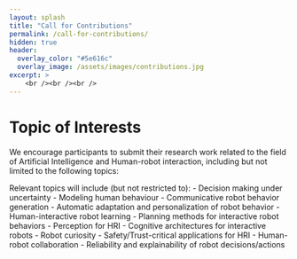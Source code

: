 ```yaml
---
layout: splash
title: "Call for Contributions"
permalink: /call-for-contributions/
hidden: true
header:
  overlay_color: "#5e616c"
  overlay_image: /assets/images/contributions.jpg
excerpt: >
	<br /><br /><br />
---
```

# Topic of Interests

We encourage participants to submit their research work related to the field of Artificial 
Intelligence and Human-robot interaction, including but not limited to the following topics:

Relevant topics will include (but not restricted to):
    - Decision making under uncertainty
    - Modeling human behaviour
    - Communicative robot behavior generation
    - Automatic adaptation and personalization of robot behavior
    - Human-interactive robot learning
    - Planning methods for interactive robot behaviors
    - Perception for HRI
    - Cognitive architectures for interactive robots
    - Robot curiosity
    - Safety/Trust-critical applications for HRI
    - Human-robot collaboration
    - Reliability and explainability of robot decisions/actions 
